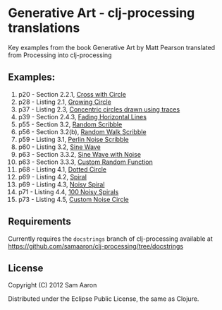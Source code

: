 # Generative Art - clj-processing translations

Key examples from the book Generative Art by Matt Pearson translated from Processing into clj-processing

## Examples:

1. p20 - Section 2.2.1, [Cross with Circle](https://github.com/samaaron/gen-art/blob/master/src/gen_art/cross_with_circle.clj)
2. p28 - Listing 2.1, [Growing Circle](https://github.com/samaaron/gen-art/blob/master/src/gen_art/growing_circle.clj)
3. p37 - Listing 2.3, [Concentric circles drawn using traces](https://github.com/samaaron/gen-art/blob/master/src/gen_art/concentric_circles.clj)
4. p39 - Section 2.4.3, [Fading Horizontal Lines](https://github.com/samaaron/gen-art/blob/master/src/gen_art/fading_horizontal_lines.clj)
5. p55 - Section 3.2, [Random Scribble](https://github.com/samaaron/gen-art/blob/master/src/gen_art/random_scribble.clj)
6. p56 - Section 3.2(b), [Random Walk Scribble](https://github.com/samaaron/gen-art/blob/master/src/gen_art/rand_walk_scribble.clj)
7. p59 - Listing 3.1, [Perlin Noise Scribble](https://github.com/samaaron/gen-art/blob/master/src/gen_art/perlin_noise_scribble.clj)
8. p60 - Listing 3.2, [Sine Wave](https://github.com/samaaron/gen-art/blob/master/src/gen_art/sine_wave.clj)
9. p63 - Section 3.3.2, [Sine Wave with Noise](https://github.com/samaaron/gen-art/blob/master/src/gen_art/sine_wave_with_noise.clj)
10. p63 - Section 3.3.3, [Custom Random Function](https://github.com/samaaron/gen-art/blob/master/src/gen_art/custom_rand.clj)
11. p68 - Listing 4.1, [Dotted Circle](https://github.com/samaaron/gen-art/blob/master/src/gen_art/dotted_circle.clj)
12. p69 - Listing 4.2, [Spiral](https://github.com/samaaron/gen-art/blob/master/src/gen_art/spiral.clj)
13. p69 - Listing 4.3, [Noisy Spiral](https://github.com/samaaron/gen-art/blob/master/src/gen_art/noisy_spiral.clj)
14. p71 - Listing 4.4, [100 Noisy Spirals](https://github.com/samaaron/gen-art/blob/master/src/gen_art/hundred_noisy_spirals.clj)
15. p73 - Listing 4.5, [Custom Noise Circle](https://github.com/samaaron/gen-art/blob/master/src/gen_art/custom_noise_circle.clj)


## Requirements

Currently requires the `docstrings` branch of clj-processing available at https://github.com/samaaron/clj-processing/tree/docstrings

## License

Copyright (C) 2012 Sam Aaron

Distributed under the Eclipse Public License, the same as Clojure.
